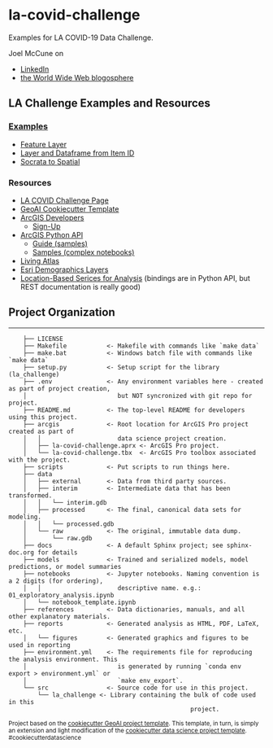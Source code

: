 # la-covid-challenge

Examples for LA COVID-19 Data Challenge.

Joel McCune on 

- [LinkedIn](https://www.linkedin.com/in/joelmccune/)
- [the World Wide Web blogosphere](https://joelmccune.com)

## LA Challenge Examples and Resources

### [Examples](./notebooks)

- [Feature Layer](./notebooks/01-access-feature-service.ipynb)
- [Layer and Dataframe from Item ID](./notebooks/02-layer-from-item-id.ipynb)
- [Socrata to Spatial](./notebooks/03-socrata-geocoding.ipynb)

### Resources

- [LA COVID Challenge Page](https://grmds.org/2020challenge)
- [GeoAI Cookiecutter Template](https://esri.github.io/geoai-cookiecutter/)
- [ArcGIS Developers](https://developers.arcgis.com/)
	- [Sign-Up](https://developers.arcgis.com/sign-up/)
- [ArcGIS Python API](https://developers.arcgis.com/python/)
	- [Guide (samples)](https://developers.arcgis.com/python/guide/)
	- [Samples (complex notebooks)](https://developers.arcgis.com/python/sample-notebooks/)
- [Living Atlas](https://livingatlas.arcgis.com/en)
- [Esri Demographics Layers](http://goto.arcgisonline.com/demographics9/USA_Demographics_and_Boundaries_2019)
- [Location-Based Serices for Analysis](https://developers.arcgis.com/rest/location-based-services/) (bindings are in Python API, but REST documentation is really good)

## Project Organization
------------
```
    ├── LICENSE
    ├── Makefile           <- Makefile with commands like `make data`
    ├── make.bat           <- Windows batch file with commands like `make data`
    ├── setup.py           <- Setup script for the library (la_challenge)
    ├── .env               <- Any environment variables here - created as part of project creation, 
    │                         but NOT syncronized with git repo for project.                
    ├── README.md          <- The top-level README for developers using this project.
    ├── arcgis             <- Root location for ArcGIS Pro project created as part of
    │   │                     data science project creation.
    │   ├── la-covid-challenge.aprx <- ArcGIS Pro project.    
    │   └── la-covid-challenge.tbx  <- ArcGIS Pro toolbox associated with the project.
    ├── scripts            <- Put scripts to run things here.
    ├── data
    │   ├── external       <- Data from third party sources.
    │   ├── interim        <- Intermediate data that has been transformed.
    │   │   └── interim.gdb
    │   ├── processed      <- The final, canonical data sets for modeling.
    │   │   └── processed.gdb
    │   └── raw            <- The original, immutable data dump.
    │       └── raw.gdb
    ├── docs               <- A default Sphinx project; see sphinx-doc.org for details
    ├── models             <- Trained and serialized models, model predictions, or model summaries
    ├── notebooks          <- Jupyter notebooks. Naming convention is a 2 digits (for ordering),
    │   │                     descriptive name. e.g.: 01_exploratory_analysis.ipynb
    │   └── notebook_template.ipynb
    ├── references         <- Data dictionaries, manuals, and all other explanatory materials.
    ├── reports            <- Generated analysis as HTML, PDF, LaTeX, etc.
    │   └── figures        <- Generated graphics and figures to be used in reporting
    ├── environment.yml    <- The requirements file for reproducing the analysis environment. This 
    │                         is generated by running `conda env export > environment.yml` or
    │                         `make env_export`.                         
    └── src                <- Source code for use in this project.
        └── la_challenge <- Library containing the bulk of code used in this 
                                                  project. 
```

<p><small>Project based on the <a target="_blank" href="https://github.com/knu2xs/cookiecutter-geoai">cookiecutter GeoAI project template</a>. This template, in turn, is simply an extension and light modification of the <a target="_blank" href="https://drivendata.github.io/cookiecutter-data-science/">cookiecutter data science project template</a>. #cookiecutterdatascience</small></p>
